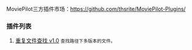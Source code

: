 MoviePilot三方插件市场：https://github.com/thsrite/MoviePilot-Plugins/

### 插件列表

1. [重复文件查找 v1.0](https://github.com/4Nest/MoviePilot-Plugins/tree/main/plugins.v2/duplicatefinder) `查找路径下多版本的文件。`

